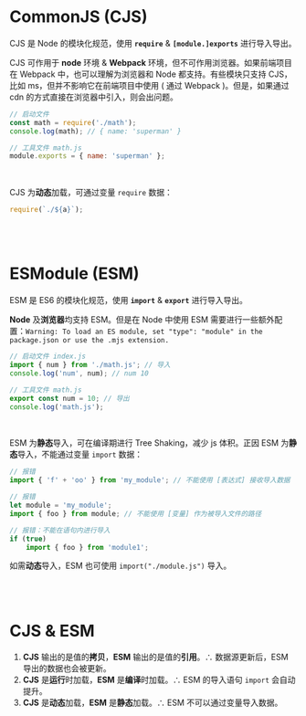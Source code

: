 # CommonJS (CJS)

CJS 是 Node 的模块化规范，使用 **`require`** & **`[module.]exports`** 进行导入导出。

CJS 可作用于 **node** 环境 & **Webpack** 环境，但不可作用浏览器。如果前端项目在 Webpack 中，也可以理解为浏览器和 Node 都支持。有些模块只支持 CJS，比如 ms，但并不影响它在前端项目中使用 ( 通过 Webpack )。但是，如果通过 cdn 的方式直接在浏览器中引入，则会出问题。

```js
// 启动文件
const math = require('./math');
console.log(math); // { name: 'superman' }
```

```js
// 工具文件 math.js
module.exports = { name: 'superman' };
```

<br>

CJS 为**动态**加载，可通过变量 `require` 数据：

```js
require(`./${a}`);
```

<br><br>

# ESModule (ESM)

ESM 是 ES6 的模块化规范，使用 **`import`** & **`export`** 进行导入导出。

**Node** 及**浏览器**均支持 ESM。但是在 Node 中使用 ESM 需要进行一些额外配置：`Warning: To load an ES module, set "type": "module" in the package.json or use the .mjs extension.`

```js
// 启动文件 index.js
import { num } from './math.js'; // 导入
console.log('num', num); // num 10
```

```js
// 工具文件 math.js
export const num = 10; // 导出
console.log('math.js');
```

<br>

ESM 为**静态**导入，可在编译期进行 Tree Shaking，减少 js 体积。正因 ESM 为**静态**导入，不能通过变量 `import` 数据：

```js
// 报错
import { 'f' + 'oo' } from 'my_module'; // 不能使用 [表达式] 接收导入数据

// 报错
let module = 'my_module';
import { foo } from module; // 不能使用 [变量] 作为被导入文件的路径

// 报错：不能在语句内进行导入
if (true)
    import { foo } from 'module1';
```

如需**动态**导入，ESM 也可使用 `import("./module.js")` 导入。

<br><br>

# CJS & ESM

1. **CJS** 输出的是值的**拷贝**，**ESM** 输出的是值的**引用**。∴ 数据源更新后，ESM 导出的数据也会被更新。
2. **CJS** 是**运行**时加载，**ESM** 是**编译**时加载。∴ ESM 的导入语句 `import` 会自动提升。
3. **CJS** 是**动态**加载，**ESM** 是**静态**加载。∴ ESM 不可以通过变量导入数据。

<br>
